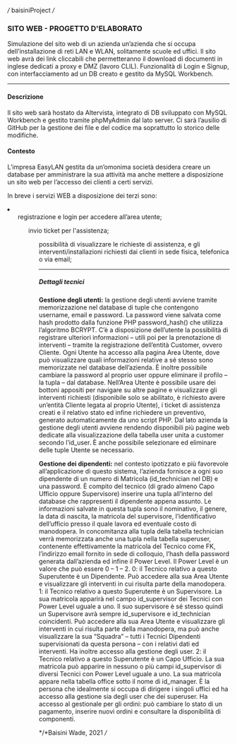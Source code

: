 */* baisiniProject */*

### SITO WEB - PROGETTO D'ELABORATO

   Simulazione del sito web di un azienda un’azienda che si occupa dell’installazione di reti LAN e WLAN, solitamente scuole ed uffici. Il sito web avrà dei link cliccabili che permetteranno il download di documenti in inglese dedicati a proxy e DMZ (lavoro CLIL).
   Funzionalità di Login e Signup, con interfacciamento ad un DB creato e gestito da MySQL Workbench.

---

#### Descrizione

Il sito web sarà hostato da Altervista, integrato di DB sviluppato con MySQL Workbench e gestito tramite phpMyAdmin dal lato server. Ci sarà l’ausilio di GitHub per la gestione dei file e del codice ma soprattutto lo storico delle modifiche.

#### Contesto

L’impresa EasyLAN gestita da un’omonima società desidera creare un database per amministrare la sua attività ma anche mettere a disposizione un sito web per l’accesso dei clienti a certi servizi. 

In breve i servizi WEB a disposizione dei terzi sono:
<li>
   <ol>registrazione e login per accedere all’area utente;
   <ol>invio ticket per l'assistenza;
   <ol>possibilità di visualizzare le richieste di assistenza, e gli interventi/installazioni richiesti dai clienti in sede fisica, telefonica o via email;
</li>

---

##### Dettagli tecnici

**Gestione degli utenti:** la gestione degli utenti avviene tramite memorizzazione nel database di tuple che contengono username, email e password. La password viene salvata come hash prodotto dalla funzione PHP password_hash() che utilizza l’algoritmo BCRYPT. C’è a disposizione dell’utente la possibilità di registrare ulteriori informazioni – utili poi per la prenotazione di interventi – tramite la registrazione dell’entità Customer, ovvero Cliente. 
Ogni Utente ha accesso alla pagina Area Utente, dove può visualizzare quali informazioni relative a sé stesso sono memorizzate nel database dell’azienda. È inoltre possibile cambiare la password al proprio user oppure eliminare il profilo – la tupla – dal database.
Nell’Area Utente è possibile usare dei bottoni appositi per navigare su altre pagine e visualizzare gli interventi richiesti (disponibile solo se abilitato, è richiesto avere un’entità Cliente legata al proprio Utente), i ticket di assistenza creati e il relativo stato ed infine richiedere un preventivo, generato automaticamente da uno script PHP.
Dal lato azienda la gestione degli utenti avviene rendendo disponibili più pagine web dedicate alla visualizzazione della tabella user unita a customer secondo l’id_user. È anche possibile selezionare ed eliminare delle tuple Utente se necessario.

**Gestione dei dipendenti:** nel contesto ipotizzato e più favorevole all’applicazione di questo sistema, l’azienda fornisce a ogni suo dipendente di un numero di Matricola (id_technician nel DB) e una password. È compito del tecnico (di grado almeno Capo Ufficio oppure Supervisore) inserire una tupla all’interno del database che rappresenti il dipendente appena assunto. Le informazioni salvate in questa tupla sono il nominativo, il genere, la data di nascita, la matricola del supervisore, l’identificativo dell’ufficio presso il quale lavora ed eventuale costo di manodopera.
In concomitanza alla tupla della tabella technician verrà memorizzata anche una tupla nella tabella superuser, contenente effettivamente la matricola del Tecnico come FK, l’indirizzo email fornito in sede di colloquio, l’hash della password generata dall’azienda ed infine il Power Level.
Il Power Level è un valore che può essere 0 – 1 – 2. 
0: il Tecnico relativo a questo Superutente è un Dipendente. Può accedere alla sua Area Utente e visualizzare gli interventi in cui risulta parte della manodopera.
1: il Tecnico relativo a questo Superutente è un Supervisore. La sua matricola apparirà nel campo id_supervisor dei Tecnici con Power Level uguale a uno. Il suo supervisore è sé stesso quindi un Supervisore avrà sempre id_supervisore e id_technician coincidenti. 
Può accedere alla sua Area Utente e visualizzare gli interventi in cui risulta parte della manodopera, ma può anche visualizzare la sua “Squadra” – tutti i Tecnici Dipendenti supervisionati da questa persona – con i relativi dati ed interventi. Ha inoltre accesso alla gestione degli user.
2: il Tecnico relativo a questo Superutente è un Capo Ufficio. La sua matricola può apparire in nessuno o più campi id_supervisor di diversi Tecnici con Power Level uguale a uno. La sua matricola appare nella tabella office sotto il nome di id_manager. È la persona che idealmente si occupa di dirigere i singoli uffici ed ha accesso alla gestione sia degli user che dei superuser. Ha accesso al gestionale per gli ordini: può cambiare lo stato di un pagamento, inserire nuovi ordini e consultare la disponibilità di componenti.

*/*Baisini Wade, 2021 */*
